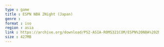 ```yaml
---
type : game
title : ESPN NBA 2Night (Japan)
genre : 
format : iso
region : asia
link : https://archive.org/download/PS2-ASIA-ROMS321COM/ESPN%20NBA%202Night%20%28Japan%29.7z
size : 427MB
---
```


